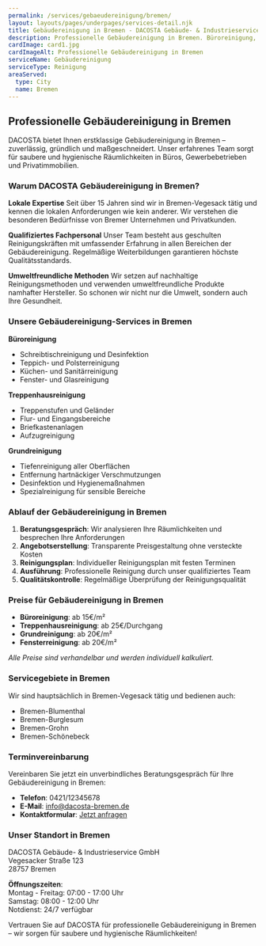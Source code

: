 ```yaml
---
permalink: /services/gebaeudereinigung/bremen/
layout: layouts/pages/underpages/services-detail.njk
title: Gebäudereinigung in Bremen - DACOSTA Gebäude- & Industrieservice
description: Professionelle Gebäudereinigung in Bremen. Büroreinigung, Treppenhausreinigung und Grundreinigung für Privat- und Gewerbekunden. Jetzt anfragen!
cardImage: card1.jpg
cardImageAlt: Professionelle Gebäudereinigung in Bremen
serviceName: Gebäudereinigung
serviceType: Reinigung
areaServed:
  type: City
  name: Bremen
---
```


## Professionelle Gebäudereinigung in Bremen

DACOSTA bietet Ihnen erstklassige Gebäudereinigung in Bremen – zuverlässig, gründlich und maßgeschneidert. Unser erfahrenes Team sorgt für saubere und hygienische Räumlichkeiten in Büros, Gewerbebetrieben und Privatimmobilien.

### Warum DACOSTA Gebäudereinigung in Bremen?

**Lokale Expertise**
Seit über 15 Jahren sind wir in Bremen-Vegesack tätig und kennen die lokalen Anforderungen wie kein anderer. Wir verstehen die besonderen Bedürfnisse von Bremer Unternehmen und Privatkunden.

**Qualifiziertes Fachpersonal**
Unser Team besteht aus geschulten Reinigungskräften mit umfassender Erfahrung in allen Bereichen der Gebäudereinigung. Regelmäßige Weiterbildungen garantieren höchste Qualitätsstandards.

**Umweltfreundliche Methoden**
Wir setzen auf nachhaltige Reinigungsmethoden und verwenden umweltfreundliche Produkte namhafter Hersteller. So schonen wir nicht nur die Umwelt, sondern auch Ihre Gesundheit.

### Unsere Gebäudereinigung-Services in Bremen

**Büroreinigung**
- Schreibtischreinigung und Desinfektion
- Teppich- und Polsterreinigung
- Küchen- und Sanitärreinigung
- Fenster- und Glasreinigung

**Treppenhausreinigung**
- Treppenstufen und Geländer
- Flur- und Eingangsbereiche
- Briefkastenanlagen
- Aufzugreinigung

**Grundreinigung**
- Tiefenreinigung aller Oberflächen
- Entfernung hartnäckiger Verschmutzungen
- Desinfektion und Hygienemaßnahmen
- Spezialreinigung für sensible Bereiche

### Ablauf der Gebäudereinigung in Bremen

1. **Beratungsgespräch**: Wir analysieren Ihre Räumlichkeiten und besprechen Ihre Anforderungen
2. **Angebotserstellung**: Transparente Preisgestaltung ohne versteckte Kosten
3. **Reinigungsplan**: Individueller Reinigungsplan mit festen Terminen
4. **Ausführung**: Professionelle Reinigung durch unser qualifiziertes Team
5. **Qualitätskontrolle**: Regelmäßige Überprüfung der Reinigungsqualität

### Preise für Gebäudereinigung in Bremen

- **Büroreinigung**: ab 15€/m²
- **Treppenhausreinigung**: ab 25€/Durchgang
- **Grundreinigung**: ab 20€/m²
- **Fensterreinigung**: ab 20€/m²

*Alle Preise sind verhandelbar und werden individuell kalkuliert.*

### Servicegebiete in Bremen

Wir sind hauptsächlich in Bremen-Vegesack tätig und bedienen auch:
- Bremen-Blumenthal
- Bremen-Burglesum
- Bremen-Grohn
- Bremen-Schönebeck

### Terminvereinbarung

Vereinbaren Sie jetzt ein unverbindliches Beratungsgespräch für Ihre Gebäudereinigung in Bremen:

- **Telefon**: 0421/12345678
- **E-Mail**: info@dacosta-bremen.de
- **Kontaktformular**: [Jetzt anfragen](/contact/)

### Unser Standort in Bremen

DACOSTA Gebäude- & Industrieservice GmbH  
Vegesacker Straße 123  
28757 Bremen

**Öffnungszeiten**:  
Montag - Freitag: 07:00 - 17:00 Uhr  
Samstag: 08:00 - 12:00 Uhr  
Notdienst: 24/7 verfügbar

Vertrauen Sie auf DACOSTA für professionelle Gebäudereinigung in Bremen – wir sorgen für saubere und hygienische Räumlichkeiten!
